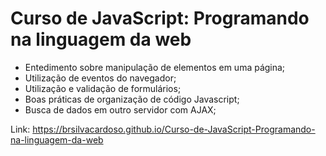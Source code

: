 # Curso de JavaScript: Programando na linguagem da web

* Entedimento sobre manipulação de elementos em uma página;
* Utilização de eventos do navegador;
* Utilização e validação de formulários;
* Boas práticas de organização de código Javascript;
* Busca de dados em outro servidor com AJAX;


Link: https://brsilvacardoso.github.io/Curso-de-JavaScript-Programando-na-linguagem-da-web
